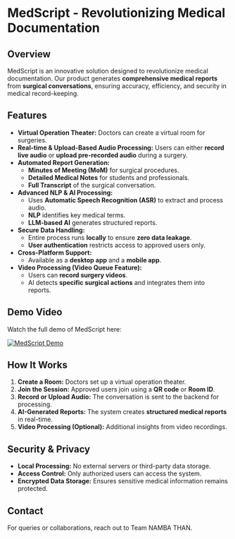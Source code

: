 # MedScript - Revolutionizing Medical Documentation

## Overview
MedScript is an innovative solution designed to revolutionize medical documentation. Our product generates **comprehensive medical reports** from **surgical conversations**, ensuring accuracy, efficiency, and security in medical record-keeping.

## Features
- **Virtual Operation Theater:** Doctors can create a virtual room for surgeries.
- **Real-time & Upload-Based Audio Processing:** Users can either **record live audio** or **upload pre-recorded audio** during a surgery.
- **Automated Report Generation:**
  - **Minutes of Meeting (MoM)** for surgical procedures.
  - **Detailed Medical Notes** for students and professionals.
  - **Full Transcript** of the surgical conversation.
- **Advanced NLP & AI Processing:**
  - Uses **Automatic Speech Recognition (ASR)** to extract and process audio.
  - **NLP** identifies key medical terms.
  - **LLM-based AI** generates structured reports.
- **Secure Data Handling:**
  - Entire process runs **locally** to ensure **zero data leakage**.
  - **User authentication** restricts access to approved users only.
- **Cross-Platform Support:**
  - Available as a **desktop app** and a **mobile app**.
- **Video Processing (Video Queue Feature):**
  - Users can **record surgery videos**.
  - AI detects **specific surgical actions** and integrates them into reports.

## Demo Video
Watch the full demo of MedScript here:

[![MedScript Demo](https://img.youtube.com/vi/tx6mPJwum8g/0.jpg)](https://youtu.be/tx6mPJwum8g)

## How It Works
1. **Create a Room:** Doctors set up a virtual operation theater.
2. **Join the Session:** Approved users join using a **QR code** or **Room ID**.
3. **Record or Upload Audio:** The conversation is sent to the backend for processing.
4. **AI-Generated Reports:** The system creates **structured medical reports** in real-time.
5. **Video Processing (Optional):** Additional insights from video recordings.

## Security & Privacy
- **Local Processing:** No external servers or third-party data storage.
- **Access Control:** Only authorized users can access the system.
- **Encrypted Data Storage:** Ensures sensitive medical information remains protected.


## Contact
For queries or collaborations, reach out to Team NAMBA THAN.

